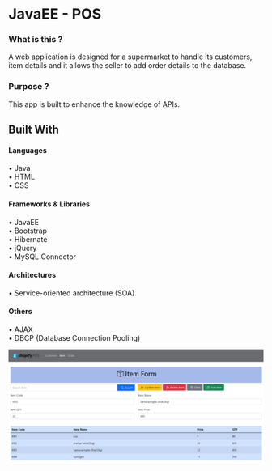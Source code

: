 # JavaEE - POS

### What is this ?

A web application is designed for a supermarket to handle its customers, item details and it allows the seller to add order details to the database.

### Purpose ?

This app is built to enhance the knowledge of APIs.

## Built With
#### Languages

• Java <br>
• HTML <br>
• CSS <br>

#### Frameworks & Libraries

• JavaEE <br>
• Bootstrap <br>
• Hibernate <br>
• jQuery <br>
• MySQL Connector <br>

#### Architectures

• Service-oriented architecture (SOA) <br>

#### Others

• AJAX <br>
• DBCP (Database Connection Pooling) <br>

![frontend ui](Screenshots/Web_POS_SS.png)